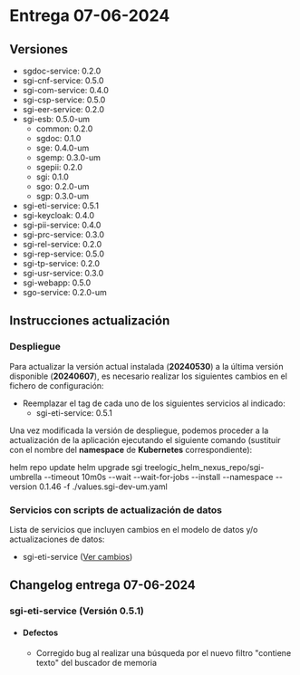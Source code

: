 
# Entrega 07-06-2024
## Versiones

* sgdoc-service: 0.2.0
* sgi-cnf-service: 0.5.0
* sgi-com-service: 0.4.0
* sgi-csp-service: 0.5.0
* sgi-eer-service: 0.2.0
* sgi-esb: 0.5.0-um
  * common: 0.2.0
  * sgdoc: 0.1.0
  * sge: 0.4.0-um
  * sgemp: 0.3.0-um
  * sgepii: 0.2.0
  * sgi: 0.1.0
  * sgo: 0.2.0-um
  * sgp: 0.3.0-um
* sgi-eti-service: 0.5.1
* sgi-keycloak: 0.4.0
* sgi-pii-service: 0.4.0
* sgi-prc-service: 0.3.0
* sgi-rel-service: 0.2.0
* sgi-rep-service: 0.5.0
* sgi-tp-service: 0.2.0
* sgi-usr-service: 0.3.0
* sgi-webapp: 0.5.0
* sgo-service: 0.2.0-um

## Instrucciones actualización 
### Despliegue

Para actualizar la versión actual instalada (**20240530**) a la última versión disponible (**20240607**), es necesario realizar los siguientes cambios en el fichero de configuración:
* Reemplazar el tag de cada uno de los siguientes servicios al indicado:
    * sgi-eti-service: 0.5.1

Una vez modificada la  versión de despliegue, podemos proceder a la actualización de la aplicación ejecutando el siguiente comando (sustituir **<namespace>** con el nombre del **namespace** de **Kubernetes** correspondiente):

helm repo update
helm upgrade sgi treelogic_helm_nexus_repo/sgi-umbrella --timeout 10m0s --wait --wait-for-jobs --install --namespace <namespace> --version 0.1.46 -f ./values.sgi-dev-um.yaml

### Servicios con scripts de actualización de datos
Lista de servicios que incluyen cambios en el modelo de datos y/o actualizaciones de datos: 
* sgi-eti-service ([Ver cambios](../sgi-eti-service/src/main/resources/db/changelog/changes/0.5.1))


## Changelog entrega 07-06-2024

### sgi-eti-service (Versión 0.5.1)

* #### Defectos
  * Corregido bug al realizar una búsqueda por el nuevo filtro "contiene texto" del buscador de memoria

